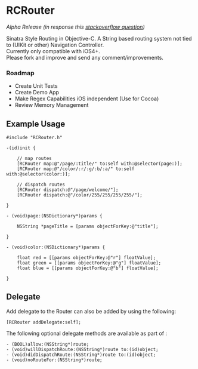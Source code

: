 # RCRouter

*Alpha Release (in response this [stackoverflow question](http://stackoverflow.com/questions/6189936/is-there-a-sinatra-style-routing-library-class-for-objective-c))*

Sinatra Style Routing in Objective-C. A String based routing system not tied to (UIKit or other) Navigation Controller.  
Currently only compatible with iOS4+.  
Please fork and improve and send any comment/improvements.  

### Roadmap

   + Create Unit Tests
   + Create Demo App
   + Make Regex Capabilities iOS independent (Use for Cocoa)
   + Review Memory Management

## Example Usage

	#include "RCRouter.h"

	-(id)init {
	
		// map routes
		[RCRouter map:@"/page/:title/" to:self with:@selector(page:)];
		[RCRouter map:@"/color/:r/:g/:b/:a/" to:self with:@selector(color:)];
	
		// dispatch routes
		[RCRouter dispatch:@"/page/welcome/"];
		[RCRouter dispatch:@"/color/255/255/255/255/"];
	
	}

	- (void)page:(NSDictionary*)params {
	
		NSString *pageTitle = [params objectForKey:@"title"];
	
	}

	- (void)color:(NSDictionary*)params {
	
		float red = [[params objectForKey:@"r"] floatValue];
		float green = [[params objectForKey:@"g"] floatValue];
		float blue = [[params objectForKey:@"b"] floatValue];
	
	}

## Delegate

Add delegate to the Router can also be added by using the following:

    [RCRouter addDelegate:self];

The following optional delegate methods are available as part of <RCRouterDelegate>:
	
	- (BOOL)allow:(NSString*)route;
	- (void)willDispatchRoute:(NSString*)route to:(id)object;
	- (void)didDispatchRoute:(NSString*)route to:(id)object;
	- (void)noRouteFor:(NSString*)route;
	